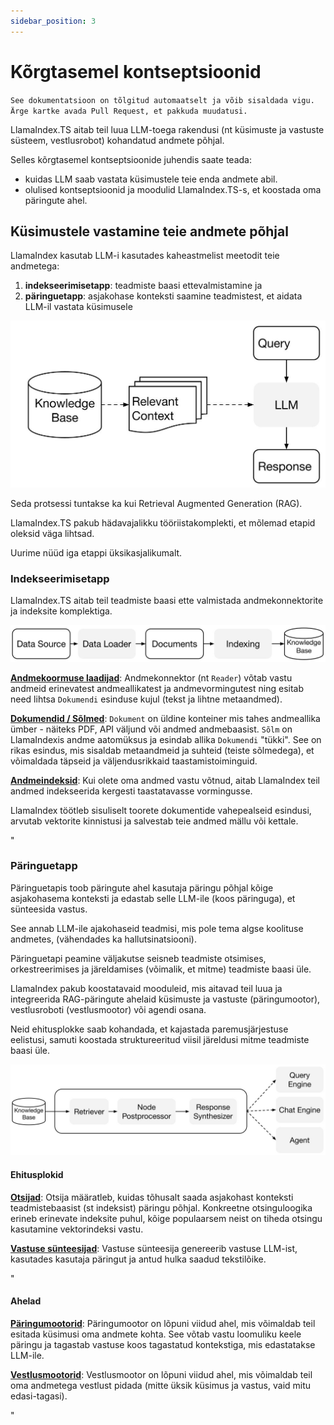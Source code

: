 ```yaml
---
sidebar_position: 3
---
```


# Kõrgtasemel kontseptsioonid

`See dokumentatsioon on tõlgitud automaatselt ja võib sisaldada vigu. Ärge kartke avada Pull Request, et pakkuda muudatusi.`

LlamaIndex.TS aitab teil luua LLM-toega rakendusi (nt küsimuste ja vastuste süsteem, vestlusrobot) kohandatud andmete põhjal.

Selles kõrgtasemel kontseptsioonide juhendis saate teada:

- kuidas LLM saab vastata küsimustele teie enda andmete abil.
- olulised kontseptsioonid ja moodulid LlamaIndex.TS-s, et koostada oma päringute ahel.

## Küsimustele vastamine teie andmete põhjal

LlamaIndex kasutab LLM-i kasutades kaheastmelist meetodit teie andmetega:

1. **indekseerimisetapp**: teadmiste baasi ettevalmistamine ja
2. **päringuetapp**: asjakohase konteksti saamine teadmistest, et aidata LLM-il vastata küsimusele

![](./_static/concepts/rag.jpg)

Seda protsessi tuntakse ka kui Retrieval Augmented Generation (RAG).

LlamaIndex.TS pakub hädavajalikku tööriistakomplekti, et mõlemad etapid oleksid väga lihtsad.

Uurime nüüd iga etappi üksikasjalikumalt.

### Indekseerimisetapp

LlamaIndex.TS aitab teil teadmiste baasi ette valmistada andmekonnektorite ja indeksite komplektiga.

![](./_static/concepts/indexing.jpg)

[**Andmekoormuse laadijad**](./modules/high_level/data_loader.md):
Andmekonnektor (nt `Reader`) võtab vastu andmeid erinevatest andmeallikatest ja andmevormingutest ning esitab need lihtsa `Dokumendi` esinduse kujul (tekst ja lihtne metaandmed).

[**Dokumendid / Sõlmed**](./modules/high_level/documents_and_nodes.md): `Dokument` on üldine konteiner mis tahes andmeallika ümber - näiteks PDF, API väljund või andmed andmebaasist. `Sõlm` on LlamaIndexis andme aatomüksus ja esindab allika `Dokumendi` "tükki". See on rikas esindus, mis sisaldab metaandmeid ja suhteid (teiste sõlmedega), et võimaldada täpseid ja väljendusrikkaid taastamistoiminguid.

[**Andmeindeksid**](./modules/high_level/data_index.md):
Kui olete oma andmed vastu võtnud, aitab LlamaIndex teil andmed indekseerida kergesti taastatavasse vormingusse.

LlamaIndex töötleb sisuliselt toorete dokumentide vahepealseid esindusi, arvutab vektorite kinnistusi ja salvestab teie andmed mällu või kettale.

"

### Päringuetapp

Päringuetapis toob päringute ahel kasutaja päringu põhjal kõige asjakohasema konteksti
ja edastab selle LLM-ile (koos päringuga), et sünteesida vastus.

See annab LLM-ile ajakohaseid teadmisi, mis pole tema algse koolituse andmetes,
(vähendades ka hallutsinatsiooni).

Päringuetapi peamine väljakutse seisneb teadmiste otsimises, orkestreerimises ja järeldamises (võimalik, et mitme) teadmiste baasi üle.

LlamaIndex pakub koostatavaid mooduleid, mis aitavad teil luua ja integreerida RAG-päringute ahelaid küsimuste ja vastuste (päringumootor), vestlusroboti (vestlusmootor) või agendi osana.

Neid ehitusplokke saab kohandada, et kajastada paremusjärjestuse eelistusi, samuti koostada struktureeritud viisil järeldusi mitme teadmiste baasi üle.

![](./_static/concepts/querying.jpg)

#### Ehitusplokid

[**Otsijad**](./modules/low_level/retriever.md):
Otsija määratleb, kuidas tõhusalt saada asjakohast konteksti teadmistebaasist (st indeksist) päringu põhjal.
Konkreetne otsinguloogika erineb erinevate indeksite puhul, kõige populaarsem neist on tiheda otsingu kasutamine vektorindeksi vastu.

[**Vastuse sünteesijad**](./modules/low_level/response_synthesizer.md):
Vastuse sünteesija genereerib vastuse LLM-ist, kasutades kasutaja päringut ja antud hulka saadud tekstilõike.

"

#### Ahelad

[**Päringumootorid**](./modules/high_level/query_engine.md):
Päringumootor on lõpuni viidud ahel, mis võimaldab teil esitada küsimusi oma andmete kohta.
See võtab vastu loomuliku keele päringu ja tagastab vastuse koos tagastatud kontekstiga, mis edastatakse LLM-ile.

[**Vestlusmootorid**](./modules/high_level/chat_engine.md):
Vestlusmootor on lõpuni viidud ahel, mis võimaldab teil oma andmetega vestlust pidada
(mitte üksik küsimus ja vastus, vaid mitu edasi-tagasi).

"
